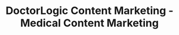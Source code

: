---
layout: components
title: DoctorLogic Content Marketing - Medical Content Marketing
description: "Content marketing means creating and sharing valuable free content to attract and convert customers into patients."
meta_image: "/img/meta/growth-accelerators.jpg"
nofollow: false
page_class:
- class: growth-accelerators
- class: content-marketing
product: "growth accelerators"
permalink: "/growth-accelerators/content-marketing"
hs_form_id: "75c57a13-9090-4db1-acd0-be51d1a76f7e"
back_page: "growth-accelerators"
page_sections:
- component: hero-2
  component_css: hero-2
  class: content-marketing__hero
  tagline:
  - headline: "Content Marketing"
  headline: "Grow Your Practice with Content Marketing"
  text: "With 1 in 20 Google searches being health related, it’s no wonder healthcare providers are implementing content marketing. Grow your website’s content, rankings, and keywords with premium blogs written by Google-savvy medical copywriters."
  btn:
- component: feature-1
  component_css: feature
  class: content-marketing__feature--1
  headline: "Personalized Content Planning"
  text: "To begin providing you with content marketing services, our team will work on developing topic ideation, keyword targeting, and SEO optimization based on your practice’s specific goals."
  img: /img/products/growth-accelerators/content-marketing/content-planning.jpg
  alt: "Personalized Content Planning"
  img_alignment: Left
- component: feature-1
  component_css:
  class: content-marketing__feature--2
  headline: "Custom Content Creation"
  text: "To execute your plan, our experienced content writers will blend their talents in medical and digital marketing to deliver custom, SEO-rich content optimized for your practice’s location(s)."
  img: /img/products/growth-accelerators/content-marketing/content-creation.jpg
  alt: "Custom Content Creation"
  img_alignment: Right
- component: callout-headline
  component_css: callout-headline
  class: callout-headline__growth
  headline: "<span>60%</span> of people are inspired to seek out a product after reading content about it."
  source: "Demand Metric"
- component: feature-1
  component_css:
  class: content-marketing__feature--3
  headline: "Strategic Implementation"
  text: "Posts will automatically be published to the website and tagged to Procedures, Specials, Providers, etc."
  img: /img/products/growth-accelerators/content-marketing/strategic-implementation.jpg
  alt: "Strategic Impementation"
  img_alignment: Left
- component: feature-1
  component_css:
  class: content-marketing__feature--3
  headline: "Active Reporting"
  text: "Your assigned success team member will stay in contact and provide quarterly reporting on how target keywords are ranking and increasing traffic."
  img: /img/products/growth-accelerators/content-marketing/active-reporting.jpg
  alt: "Active Reporting"
  img_alignment: Right
- component: callout
  component_css: callout
  class:
  background: false
  headline: "Use Content Marketing To Generate Leads"
  text: "Content Marketing is the future of reaching new patients and growing your practice."
  btn:
  - btn-label: "Let's Get Started"
    btn-link: "/get-started"
---